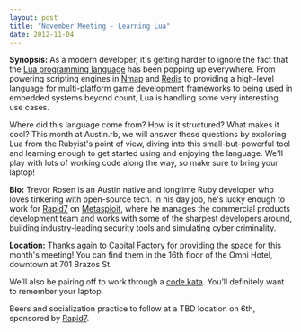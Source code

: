 ```yaml
---
layout: post
title: "November Meeting - Learning Lua"
date: 2012-11-04
---
```


**Synopsis:** As a modern developer, it's getting harder to ignore the fact that the [Lua programming language](http://www.lua.org) has been popping up everywhere.  From powering scripting engines in [Nmap](http://nmap.org/book/nse.html) and [Redis](http://redis.io/commands/eval) to providing a high-level language for multi-platform game development frameworks to being used in embedded systems beyond count, Lua is handling some very interesting use cases.

Where did this language come from?  How is it structured?  What makes it cool?  This month at Austin.rb, we will answer these questions by exploring Lua from the Rubyist's point of view, diving into this small-but-powerful tool and learning enough to get started using and enjoying the language.  We'll play with lots of working code along the way, so make sure to bring your laptop!

**Bio:** Trevor Rosen is an Austin native and longtime Ruby developer who loves tinkering with open-source tech.  In his day job, he's lucky enough to work for [Rapid7](http://www.rapid7.com) on [Metasploit](http://en.wikipedia.org/wiki/Metasploit_Project), where he manages the commercial products development team and works with some of the sharpest developers around, building industry-leading security tools and simulating cyber criminality.

**Location:** Thanks again to [Capital Factory](http://www.capitalfactory.com/) for providing the space for this month's meeting! You can find them in the 16th floor of the Omni Hotel, downtown at 701 Brazos St.

We’ll also be pairing off to work through a
[code kata](http://en.wikipedia.org/wiki/Kata_%28programming%29). You’ll definitely want to remember your laptop.

Beers and socialization practice to follow at a TBD location on 6th, sponsored by [Rapid7](http://www.rapid7.com).

